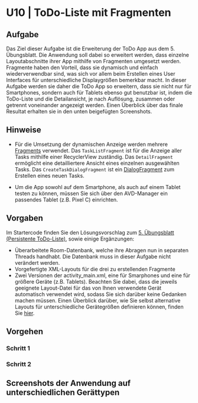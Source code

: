 # U10 | ToDo-Liste mit Fragmenten

## Aufgabe

Das Ziel dieser Aufgabe ist die Erweiterung der ToDo App aus dem 5. Übungsblatt. Die Anwendung soll dabei so erweitert werden, dass einzelne Layoutabschnitte ihrer App mithilfe von Fragmenten umgesetzt werden. Fragmente haben den Vorteil, dass sie dynamisch und einfach wiederverwendbar sind, was sich vor allem beim Erstellen eines User Interfaces für unterschiedliche Displaygrößen bemerkbar macht. In dieser Aufgabe werden sie daher die ToDo App so erweitern, dass sie nicht nur für Smartphones, sondern auch für Tablets ebenso gut benutzbar ist, indem die ToDo-Liste und die Detailansicht, je nach Auflösung, zusammen oder getrennt voneinander angezeigt werden. Einen Überblick über das finale Resultat erhalten sie in den unten beigefügten Screenshots.

## Hinweise

* Für die Umsetzung der dynamischen Anzeige werden mehrere [Fragments](https://developer.android.com/guide/components/fragments) verwendet. Das `TaskListFragment` ist für die Anzeige aller Tasks mithilfe einer RecyclerView zuständig. Das `DetailFragment` ermöglicht eine detailliertere Ansicht eines einzelnen ausgewählten Tasks. Das `CreateTaskDialogFragment` ist ein [DialogFragment](https://developer.android.com/guide/fragments/dialogs) zum Erstellen eines neuen Tasks.  

* Um die App sowohl auf dem Smartphone, als auch auf einem Tablet testen zu können, müssen Sie sich über den AVD-Manager ein passendes Tablet (z.B. Pixel C) einrichten. 

## Vorgaben
Im Startercode finden Sie den Lösungsvorschlag zum [5. Übungsblatt (Persistente ToDo-Liste)](https://android-regensburg.github.io/AssignmentViewer/index.html#Android-Regensburg/U05-Persistente-ToDo-Liste), sowie einige Ergänzungen:
- Überarbeitete Room-Datenbank, welche ihre Abragen nun in separaten Threads handhabt. Die Datenbank muss in dieser Aufgabe nicht verändert werden.
- Vorgefertigte XML-Layouts für die drei zu erstellenden Fragmente
- Zwei Versionen der activity_main.xml, eine für Smarphones und eine für größere Geräte (z.B. Tablets). Beachten Sie dabei, dass die jeweils geeignete Layout-Datei für das von Ihnen verwendete Gerät automatisch verwendet wird, sodass Sie sich darüber keine Gedanken machen müssen. Einen Überblick darüber, wie Sie selbst alternative Layouts für unterschiedliche Gerätegrößen definieren können, finden Sie [hier](https://developer.android.com/training/multiscreen/screensizes#alternative-layouts).

## Vorgehen

### Schritt 1

### Schritt 2


## Screenshots der Anwendung auf unterschiedlichen Gerättypen
